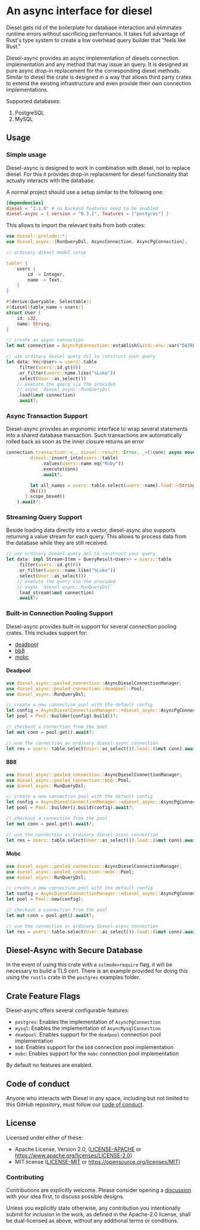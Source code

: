 # An async interface for diesel

Diesel gets rid of the boilerplate for database interaction and eliminates
runtime errors without sacrificing performance. It takes full advantage of
Rust's type system to create a low overhead query builder that "feels like
Rust."

Diesel-async provides an async implementation of diesels connection implementation
and any method that may issue an query. It is designed as pure async drop-in replacement
for the corresponding diesel methods. Similar to diesel the crate is designed in a way 
that allows third party crates to extend the existing infrastructure and even provide 
their own connection implementations.

Supported databases:

1. PostgreSQL
2. MySQL

## Usage 

### Simple usage

Diesel-async is designed to work in combination with diesel, not to replace diesel. For this it 
provides drop-in replacement for diesel functionality that actually interacts with the database.

A normal project should use a setup similar to the following one:

```toml
[dependencies]
diesel = "2.1.0" # no backend features need to be enabled
diesel-async = { version = "0.3.1", features = ["postgres"] }
```

This allows to import the relevant traits from both crates:

```rust
use diesel::prelude::*;
use diesel_async::{RunQueryDsl, AsyncConnection, AsyncPgConnection};

// ordinary diesel model setup

table! {
    users {
        id -> Integer,
        name -> Text,
    }
}

#[derive(Queryable, Selectable)]
#[diesel(table_name = users)]
struct User {
    id: i32,
    name: String,
}

// create an async connection
let mut connection = AsyncPgConnection::establish(&std::env::var("DATABASE_URL")?).await?;

// use ordinary diesel query dsl to construct your query
let data: Vec<User> = users::table
    .filter(users::id.gt(0))
    .or_filter(users::name.like("%Luke"))
    .select(User::as_select())
    // execute the query via the provided
    // async `diesel_async::RunQueryDsl`
    .load(&mut connection)
    .await?;
```

### Async Transaction Support

Diesel-async provides an ergonomic interface to wrap several statements into a shared 
database transaction. Such transactions are automatically rolled back as soon as 
the inner closure returns an error

``` rust
connection.transaction::<_, diesel::result::Error, _>(|conn| async move {
         diesel::insert_into(users::table)
             .values(users::name.eq("Ruby"))
             .execute(conn)
             .await?;

         let all_names = users::table.select(users::name).load::<String>(conn).await?;
         Ok(())
       }.scope_boxed()
    ).await?;
```

### Streaming Query Support

Beside loading data directly into a vector, diesel-async also supports returning a 
value stream for each query. This allows to process data from the database while they 
are still received.

```rust
// use ordinary diesel query dsl to construct your query
let data: impl Stream<Item = QueryResult<User>> = users::table
    .filter(users::id.gt(0))
    .or_filter(users::name.like("%Luke"))
    .select(User::as_select())
    // execute the query via the provided
    // async `diesel_async::RunQueryDsl`
    .load_stream(&mut connection)
    .await?;

```

### Built-in Connection Pooling Support

Diesel-async provides built-in support for several connection pooling crates. This includes support
for:

* [deadpool](https://crates.io/crates/deadpool)
* [bb8](https://crates.io/crates/bb8)
* [mobc](https://crates.io/crates/mobc)

#### Deadpool

``` rust
use diesel_async::pooled_connection::AsyncDieselConnectionManager;
use diesel_async::pooled_connection::deadpool::Pool;
use diesel_async::RunQueryDsl;

// create a new connection pool with the default config
let config = AsyncDieselConnectionManager::<diesel_async::AsyncPgConnection>::new(std::env::var("DATABASE_URL")?);
let pool = Pool::builder(config).build()?;

// checkout a connection from the pool
let mut conn = pool.get().await?;

// use the connection as ordinary diesel-async connection
let res = users::table.select(User::as_select()).load::(&mut conn).await?;
```

#### BB8

``` rust
use diesel_async::pooled_connection::AsyncDieselConnectionManager;
use diesel_async::pooled_connection::bb8::Pool;
use diesel_async::RunQueryDsl;

// create a new connection pool with the default config
let config = AsyncDieselConnectionManager::<diesel_async::AsyncPgConnection>::new(std::env::var("DATABASE_URL")?);
let pool = Pool::builder().build(config).await?;

// checkout a connection from the pool
let mut conn = pool.get().await?;

// use the connection as ordinary diesel-async connection
let res = users::table.select(User::as_select()).load::(&mut conn).await?;
```

#### Mobc

``` rust
use diesel_async::pooled_connection::AsyncDieselConnectionManager;
use diesel_async::pooled_connection::mobc::Pool;
use diesel_async::RunQueryDsl;

// create a new connection pool with the default config
let config = AsyncDieselConnectionManager::<diesel_async::AsyncPgConnection>::new(std::env::var("DATABASE_URL")?);
let pool = Pool::new(config);

// checkout a connection from the pool
let mut conn = pool.get().await?;

// use the connection as ordinary diesel-async connection
let res = users::table.select(User::as_select()).load::(&mut conn).await?;
```

## Diesel-Async with Secure Database

In the event of using this crate with a `sslmode=require` flag, it will be necessary to build a TLS cert.
There is an example provided for doing this using the `rustls` crate in the `postgres` examples folder.

## Crate Feature Flags

Diesel-async offers several configurable features:

* `postgres`: Enables the implementation of `AsyncPgConnection`
* `mysql`: Enables the implementation of `AsyncMysqlConnection`
* `deadpool`: Enables support for the `deadpool` connection pool implementation
* `bb8`: Enables support for the `bb8` connection pool implementation
* `mobc`: Enables support for the `mobc` connection pool implementation

By default no features are enabled.

## Code of conduct

Anyone who interacts with Diesel in any space, including but not limited to
this GitHub repository, must follow our [code of conduct](https://github.com/diesel-rs/diesel/blob/master/code_of_conduct.md).

## License

Licensed under either of these:

 * Apache License, Version 2.0, ([LICENSE-APACHE](LICENSE-APACHE) or
   https://www.apache.org/licenses/LICENSE-2.0)
 * MIT license ([LICENSE-MIT](LICENSE-MIT) or
   https://opensource.org/licenses/MIT)

### Contributing

Contributions are explicitly welcome. Please consider opening a [discussion](https://github.com/weiznich/diesel_async/discussions/categories/ideas)
with your idea first, to discuss possible designs.

Unless you explicitly state otherwise, any contribution you intentionally submit
for inclusion in the work, as defined in the Apache-2.0 license, shall be
dual-licensed as above, without any additional terms or conditions.

